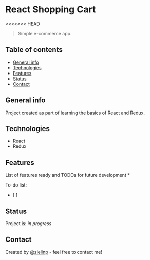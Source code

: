 # React Shopping Cart
<<<<<<< HEAD
> Simple e-commerce app.

## Table of contents
* [General info](#general-info)
* [Technologies](#technologies)
* [Features](#features)
* [Status](#status)
* [Contact](#contact)

## General info
Project created as part of learning the basics of React and Redux.

## Technologies
* React
* Redux

## Features
List of features ready and TODOs for future development
*

To-do list:
- [ ] 

## Status
Project is: _in progress_

## Contact
Created by [@zielinp](https://www.linkedin.com/in/zielinp/) - feel free to contact me!




